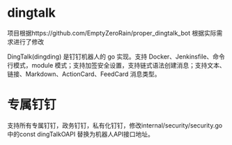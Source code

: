 # dingtalk
项目根据https://github.com/EmptyZeroRain/proper_dingtalk_bot
根据实际需求进行了修改

DingTalk(dingding) 是钉钉机器人的 go 实现。支持 Docker、Jenkinsfile、命令行模式，module 模式；支持加签安全设置，支持链式语法创建消息；支持文本、链接、Markdown、ActionCard、FeedCard 消息类型。

# 专属钉钉
支持所有专属钉钉，政务钉钉，私有化钉钉，修改internal/security/security.go中的const dingTalkOAPI 替换为机器人API接口地址。
